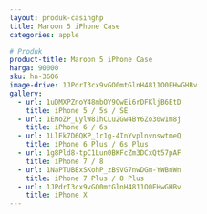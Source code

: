 ```yaml
---
layout: produk-casinghp
title: Maroon 5 iPhone Case
categories: apple

# Produk
product-title: Maroon 5 iPhone Case
harga: 90000
sku: hn-3606
image-drive: 1JPdrI3cx9vGO0mtGlnH4811O0EHwGHBv
gallery:
  - url: 1uDMXPZnoY48mbOY9OwEi6rDFKljB6EtD
    title: iPhone 5 / 5s / SE
  - url: 1ENoZP_LylW81hCLu2Gw4BY6Zo30w1m8j
    title: iPhone 6 / 6s
  - url: 1LlEk7D6QKP_1r1g-4InYvplnvnswtmeQ
    title: iPhone 6 Plus / 6s Plus
  - url: 1g8Pld8-tpC1Lun0BKFcZm3DCxQt57pAF
    title: iPhone 7 / 8
  - url: 1NaPTUBExSKohP_zB9VG7nwDGm-YWBnWn
    title: iPhone 7 Plus / 8 Plus
  - url: 1JPdrI3cx9vGO0mtGlnH4811O0EHwGHBv
    title: iPhone X
---
```


